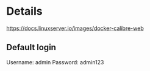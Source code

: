 # Details 
https://docs.linuxserver.io/images/docker-calibre-web

## Default login	
Username: admin 
Password: admin123

